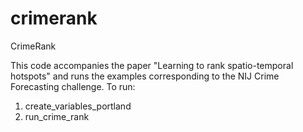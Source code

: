 # crimerank
CrimeRank


This code accompanies the paper "Learning to rank spatio-temporal hotspots" and runs the examples corresponding to the NIJ Crime Forecasting challenge.  To run:

1.  create_variables_portland
2.  run_crime_rank
